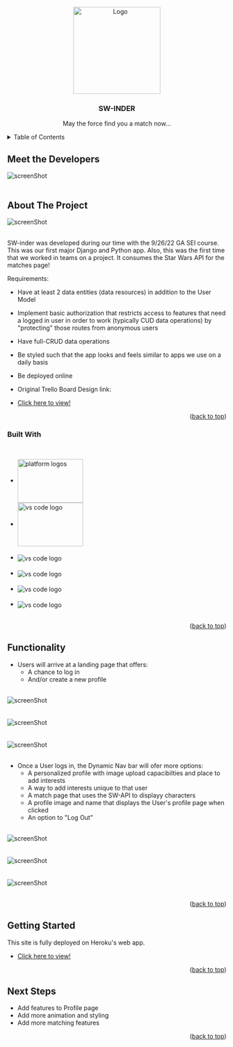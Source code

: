 <div id="top"></div>

<!-- PROJECT LOGO -->
<br />
<div align="center">
  <a href="https://sw-inder.herokuapp.com/">
    <img src="https://imgur.com/6fjLdq1.png" alt="Logo" height="200">
  </a>

  <h3 align="center">SW-INDER</h3>

  <p align="center">
    May the force find you a match now...
    <br />
 
  </p>
</div>



<!-- TABLE OF CONTENTS -->
<details>
  <summary>Table of Contents</summary>
  <ol>
    <li>
    <a href="#meet-the-developers">Meet the Developers</a>
    </li>
    <li>
      <a href="#about-the-project">About The Project</a>
      <ul>
        <li><a href="#built-with">Built With</a></li>
        <li><a href="#functionality">Functionality</a></li>
      </ul>
    </li>
    <li>
      <a href="#getting-started">Getting Started</a>
    </li>
    <li><a href="#next-steps">Next Steps</a></li>
  </ol>
</details>


## Meet the Developers

<img align="center" src="https://imgur.com/a5oIIms.png" alt="screenShot">
<br>
<br>

<!-- ABOUT THE PROJECT -->
## About The Project

<img align="center" src="https://imgur.com/nKCYJmc.png" alt="screenShot">

<p>
<br>
SW-inder was developed during our time with the 9/26/22 GA SEI course.  This was our first major Django and Python app.  Also, this was the first time that we worked in teams on a project.  It consumes the Star Wars API for the matches page!

Requirements:
* Have at least 2 data entities (data resources) in addition to the User Model 
* Implement basic authorization that restricts access to features that need a logged in user in order to work (typically CUD data operations) by "protecting" those routes from anonymous users
* Have full-CRUD data operations
* Be styled such that the app looks and feels similar to apps we use on a daily basis
* Be deployed online

*  Original Trello Board Design link:

* <a href="https://trello.com/b/G3Xlv0UM/sw-inder">Click here to view!</a>

<p align="right">(<a href="#top">back to top</a>)</p>



### Built With
</br>

* <img align="center" src="https://imgur.com/bdHiSMh.png" alt="platform logos" height="100" width="150">
* <img align="center" src="https://imgur.com/A83yWaA.png" alt="vs code logo" height="100" width="150"><br><br>
* <img align="center" src="https://img.shields.io/badge/Python-14354C?style=for-the-badge&logo=python&logoColor=white" alt="vs code logo"><br><br>
* <img align="center" src="https://img.shields.io/badge/Django-092E20?style=for-the-badge&logo=django&logoColor=white" alt="vs code logo"><br><br>
* <img align="center" src="https://img.shields.io/badge/PostgreSQL-316192?style=for-the-badge&logo=postgresql&logoColor=white" alt="vs code logo"><br><br>
* <img align="center" src="https://img.shields.io/badge/Heroku-430098?style=for-the-badge&logo=heroku&logoColor=white" alt="vs code logo"><br><br>


<p align="right">(<a href="#top">back to top</a>)</p>


## Functionality



* Users will arrive at a landing page that offers:
  * A chance to log in 
  * And/or create a new profile

<br><img align="center" src="https://imgur.com/nKCYJmc.png" alt="screenShot"><br><br>
<br><img align="center" src="https://imgur.com/S8wsMg5.png" alt="screenShot"><br><br>
<br><img align="center" src="https://imgur.com/EECJUKh.png" alt="screenShot"><br><br>

* Once a User logs in, the Dynamic Nav bar will ofer more options:
  * A personalized profile with image upload capacibilties and place to add interests
  * A way to add interests unique to that user
  * A match page that uses the SW-API to displayy characters
  * A profile image and name that displays the User's profile page when clicked
  * An option to "Log Out"

<br><img align="center" src="https://imgur.com/wYDU5Ys.png" alt="screenShot"><br><br>
<br><img align="center" src="https://imgur.com/B7ZADpq.png" alt="screenShot"><br><br>
<br><img align="center" src="https://imgur.com/WZjo1rv.png" alt="screenShot"><br><br>

<p align="right">(<a href="#top">back to top</a>)</p>

<!-- GETTING STARTED -->
## Getting Started

This site is fully deployed on Heroku's web app.

* <a href="https://sw-inder.herokuapp.com/">Click here to view!</a>

<p align="right">(<a href="#top">back to top</a>)</p>


<!-- NEXT STEPS -->
## Next Steps

- Add features to Profile page
- Add more animation and styling
- Add more matching features

<p align="right">(<a href="#top">back to top</a>)</p>


